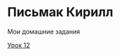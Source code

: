 

# Письмак Кирилл
Мои домашние задания 

[Урок 12](PismakKirill.github.io/lession_12 "Моя готовая домашка")
